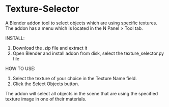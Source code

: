# Texture-Selector
 
A Blender addon tool to select objects which are using specific textures.
The addon has a menu which is located in the N Panel > Tool tab.

INSTALL:
1) Download the .zip file and extract it
2) Open Blender and install addon from disk, select the texture_selector.py file

HOW TO USE:
1) Select the texture of your choice in the Texture Name field.
2) Click the Select Objects button.

The addon will select all objects in the scene that are using the specified texture image in one of their materials.
